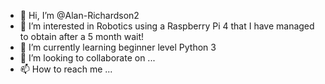 - 👋 Hi, I’m @Alan-Richardson2
- 👀 I’m interested in Robotics using a Raspberry Pi 4 that I have managed to obtain after a 5 month wait!
- 🌱 I’m currently learning beginner level Python 3
- 💞️ I’m looking to collaborate on ...
- 📫 How to reach me ...

<!---
Alan-Richardson2/Alan-Richardson2 is a ✨ special ✨ repository because its `README.md` (this file) appears on your GitHub profile.
You can click the Preview link to take a look at your changes.
--->
